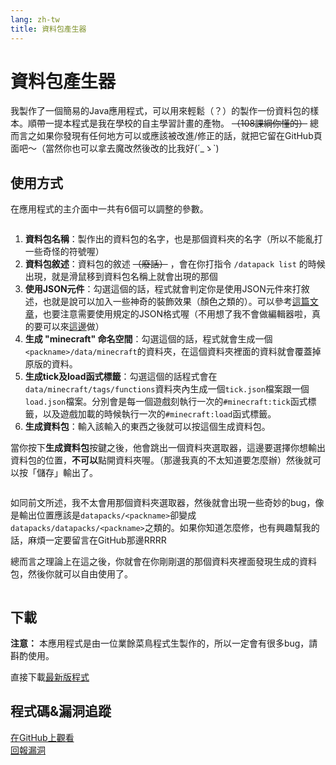 ```yaml
---
lang: zh-tw
title: 資料包產生器
---
```


# 資料包產生器

我製作了一個簡易的Java應用程式，可以用來輕鬆（？）的製作一份資料包的樣本。順帶一提本程式是我在學校的自主學習計畫的產物。 ~~（108課綱你懂的）~~
總而言之如果你發現有任何地方可以或應該被改進/修正的話，就把它留在GitHub頁面吧～（當然你也可以拿去魔改然後改的比我好(´\_ゝ\`)

## 使用方式

在應用程式的主介面中一共有6個可以調整的參數。

<img alt="" src="https://i.imgur.com/cNmH0Nr.png"  class="content-img">

1. **資料包名稱**：製作出的資料包的名字，也是那個資料夾的名字（所以不能亂打一些奇怪的符號喔）
2. **資料包敘述**：資料包的敘述 ~~（廢話）~~ ，會在你打指令 `/datapack list` 的時候出現，就是滑鼠移到資料包名稱上就會出現的那個
3. **使用JSON元件**：勾選這個的話，程式就會判定你是使用JSON元件來打敘述，也就是說可以加入一些神奇的裝飾效果（顏色之類的）。可以參考[這篇文章](https://minecraft.gamepedia.com/Raw_JSON_text_format)，也要注意需要使用規定的JSON格式喔（不用想了我不會做編輯器啦，真的要可以來[這邊](https://minecraft.tools/en/tellraw.php)做）
4. **生成 "minecraft" 命名空間**：勾選這個的話，程式就會生成一個`<packname>/data/minecraft`的資料夾，在這個資料夾裡面的資料就會覆蓋掉原版的資料。
5. **生成tick及load函式標籤**：勾選這個的話程式會在`data/minecraft/tags/functions`資料夾內生成一個`tick.json`檔案跟一個`load.json`檔案。分別會是每一個遊戲刻執行一次的`#minecraft:tick`函式標籤，以及遊戲加載的時候執行一次的`#minecraft:load`函式標籤。
6. **生成資料包**：輸入該輸入的東西之後就可以按這個生成資料包。

當你按下**生成資料包**按鍵之後，他會跳出一個資料夾選取器，這邊要選擇你想輸出資料包的位置，**不可以**點開資料夾喔。（那邊我真的不太知道要怎麼辦）然後就可以按「儲存」輸出了。

<img alt="" src="https://i.imgur.com/Kd64GFf.png"  class="content-img">

如同前文所述，我不太會用那個資料夾選取器，然後就會出現一些奇妙的bug，像是輸出位置應該是`datapacks/<packname>`卻變成`datapacks/datapacks/<packname>`之類的。如果你知道怎麼修，也有興趣幫我的話，麻煩一定要留言在GitHub那邊RRRR

總而言之理論上在這之後，你就會在你剛剛選的那個資料夾裡面發現生成的資料包，然後你就可以自由使用了。

<img alt="" src="https://i.imgur.com/S6EA8SJ.png"  class="content-img">

## 下載
**注意：** 本應用程式是由一位業餘菜鳥程式生製作的，所以一定會有很多bug，請斟酌使用。

直接下載[最新版程式][download]

[download]: https://github.com/Dogeon188/Datapack-Builder/releases/download/release-0.1.1/packtool-0-1-1.jar "Download"

## 程式碼&漏洞追蹤
[在GitHub上觀看][src]  
[回報漏洞][issues]

[src]: https://github.com/Dogeon188/Datapack-Builder "Source Code"
[issues]: https://github.com/Dogeon188/Datapack-Builder/issues "Issues"
